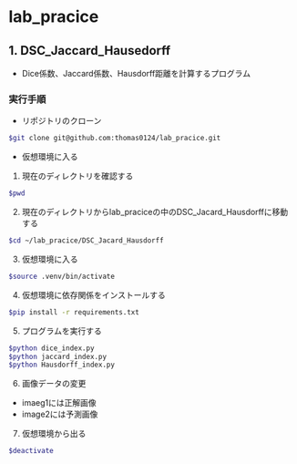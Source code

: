 # lab_pracice

## 1. DSC_Jaccard_Hausedorff
- Dice係数、Jaccard係数、Hausdorff距離を計算するプログラム

### 実行手順
- リポジトリのクローン
  
```bash
$git clone git@github.com:thomas0124/lab_pracice.git
```

- 仮想環境に入る
1. 現在のディレクトリを確認する

```bash
$pwd
```

2. 現在のディレクトリからlab_praciceの中のDSC_Jacard_Hausdorffに移動する

```bash
$cd ~/lab_pracice/DSC_Jacard_Hausdorff
```

3. 仮想環境に入る

```bash
$source .venv/bin/activate
```

4. 仮想環境に依存関係をインストールする

```bash
$pip install -r requirements.txt
```

5. プログラムを実行する

```bash
$python dice_index.py
$python jaccard_index.py
$python Hausdorff_index.py
```

6. 画像データの変更
- imaeg1には正解画像
- image2には予測画像

7. 仮想環境から出る

```bash
$deactivate
```


